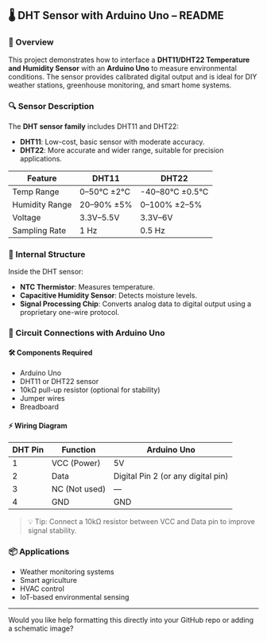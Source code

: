 ## 🌡️ DHT Sensor with Arduino Uno – README

### 📘 Overview
This project demonstrates how to interface a **DHT11/DHT22 Temperature and Humidity Sensor** with an **Arduino Uno** to measure environmental conditions. The sensor provides calibrated digital output and is ideal for DIY weather stations, greenhouse monitoring, and smart home systems.

### 🔍 Sensor Description
The **DHT sensor family** includes DHT11 and DHT22:
- **DHT11**: Low-cost, basic sensor with moderate accuracy.
- **DHT22**: More accurate and wider range, suitable for precision applications.

| Feature         | DHT11                  | DHT22                   |
|----------------|------------------------|-------------------------|
| Temp Range     | 0–50°C ±2°C            | -40–80°C ±0.5°C         |
| Humidity Range | 20–90% ±5%             | 0–100% ±2–5%            |
| Voltage        | 3.3V–5.5V              | 3.3V–6V                 |
| Sampling Rate  | 1 Hz                   | 0.5 Hz                  |

### 🧠 Internal Structure
Inside the DHT sensor:
- **NTC Thermistor**: Measures temperature.
- **Capacitive Humidity Sensor**: Detects moisture levels.
- **Signal Processing Chip**: Converts analog data to digital output using a proprietary one-wire protocol.

### 🔌 Circuit Connections with Arduino Uno

#### 🛠️ Components Required
- Arduino Uno
- DHT11 or DHT22 sensor
- 10kΩ pull-up resistor (optional for stability)
- Jumper wires
- Breadboard

#### ⚡ Wiring Diagram

| DHT Pin | Function       | Arduino Uno |
|---------|----------------|-------------|
| 1       | VCC (Power)    | 5V          |
| 2       | Data           | Digital Pin 2 (or any digital pin) |
| 3       | NC (Not used)  | —           |
| 4       | GND            | GND         |

> 💡 Tip: Connect a 10kΩ resistor between VCC and Data pin to improve signal stability.


### 📦 Applications
- Weather monitoring systems
- Smart agriculture
- HVAC control
- IoT-based environmental sensing

---

Would you like help formatting this directly into your GitHub repo or adding a schematic image?
